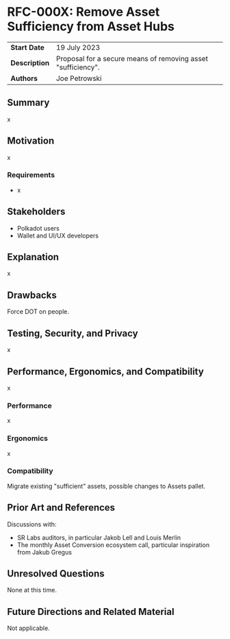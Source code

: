 # RFC-000X: Remove Asset Sufficiency from Asset Hubs

|                 |                                                                               |
| --------------- | ----------------------------------------------------------------------------- |
| **Start Date**  | 19 July 2023                                                                  |
| **Description** | Proposal for a secure means of removing asset "sufficiency".                  |
| **Authors**     | Joe Petrowski                                                                 |

## Summary

x

## Motivation

x

### Requirements

- x

## Stakeholders

- Polkadot users
- Wallet and UI/UX developers

## Explanation

x

## Drawbacks

Force DOT on people.

## Testing, Security, and Privacy

x

## Performance, Ergonomics, and Compatibility

x

### Performance

x

### Ergonomics

x

### Compatibility

Migrate existing "sufficient" assets, possible changes to Assets pallet.

## Prior Art and References

Discussions with:

- SR Labs auditors, in particular Jakob Lell and Louis Merlin
- The monthly Asset Conversion ecosystem call, particular inspiration from Jakub Gregus

## Unresolved Questions

None at this time.

## Future Directions and Related Material

Not applicable.
